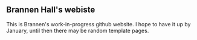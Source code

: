 ## Brannen Hall's webiste
This is Brannen's work-in-progress github website. I hope to have it up by January, until then there may be random template pages.
